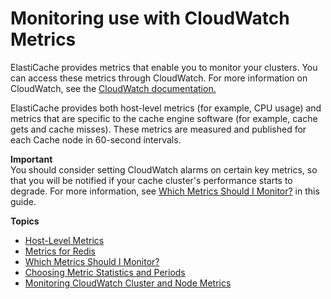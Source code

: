 # Monitoring use with CloudWatch Metrics<a name="CacheMetrics"></a>

ElastiCache provides metrics that enable you to monitor your clusters\. You can access these metrics through CloudWatch\. For more information on CloudWatch, see the [CloudWatch documentation\.](http://aws.amazon.com/documentation/cloudwatch/)

ElastiCache provides both host\-level metrics \(for example, CPU usage\) and metrics that are specific to the cache engine software \(for example, cache gets and cache misses\)\. These metrics are measured and published for each Cache node in 60\-second intervals\.

**Important**  
You should consider setting CloudWatch alarms on certain key metrics, so that you will be notified if your cache cluster's performance starts to degrade\. For more information, see [Which Metrics Should I Monitor?](CacheMetrics.WhichShouldIMonitor.md) in this guide\.

**Topics**
+ [Host\-Level Metrics](CacheMetrics.HostLevel.md)
+ [Metrics for Redis](CacheMetrics.Redis.md)
+ [Which Metrics Should I Monitor?](CacheMetrics.WhichShouldIMonitor.md)
+ [Choosing Metric Statistics and Periods](CacheMetrics.ChoosingStatisticsAndPeriods.md)
+ [Monitoring CloudWatch Cluster and Node Metrics](CloudWatchMetrics.md)